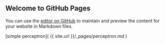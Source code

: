 ## Welcome to GitHub Pages

You can use the [editor on GitHub](https://github.com/aplyer/vision5a/edit/master/README.md) to maintain and preview the content for your website in Markdown files.



[simple perceptron]( {{ site.url }}/_pages/perceptron.md )

